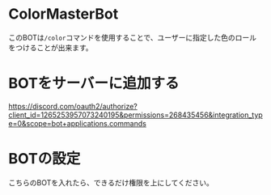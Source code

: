 # ColorMasterBot  
このBOTは`/color`コマンドを使用することで、ユーザーに指定した色のロールをつけることが出来ます。  
  
# BOTをサーバーに追加する  
https://discord.com/oauth2/authorize?client_id=1265253957073240195&permissions=268435456&integration_type=0&scope=bot+applications.commands  
# BOTの設定  
こちらのBOTを入れたら、できるだけ権限を上にしてください。


  
